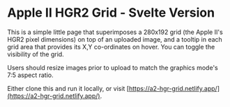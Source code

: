 # Apple II HGR2 Grid - Svelte Version
This is a simple little page that superimposes a 280x192 grid (the Apple II's HGR2 pixel dimensions) on top of an uploaded image, and a tooltip in each grid area that provides its X,Y co-ordinates on hover. You can toggle the visibility of the grid.  

Users should resize images prior to upload to match the graphics mode's 7:5 aspect ratio.

Either clone this and run it locally, or visit [https://a2-hgr-grid.netlify.app/](https://a2-hgr-grid.netlify.app/).